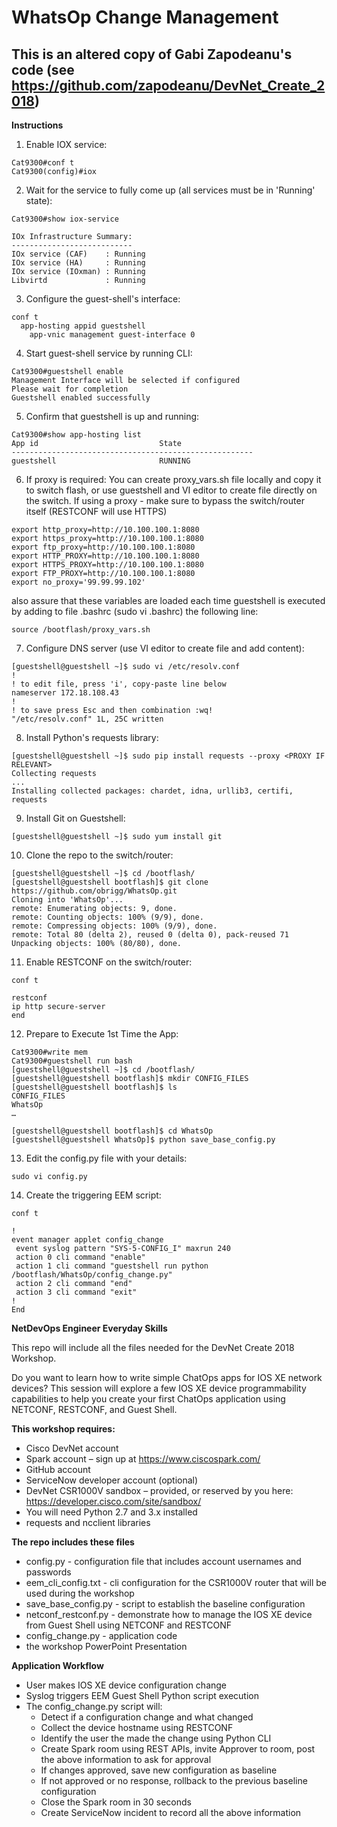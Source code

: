 # WhatsOp Change Management

## This is an altered copy of Gabi Zapodeanu's code (see https://github.com/zapodeanu/DevNet_Create_2018)

**Instructions**
1) Enable IOX service:
```
Cat9300#conf t
Cat9300(config)#iox  
```
2) Wait for the service to fully come up (all services must be in 'Running' state):
```
Cat9300#show iox-service

IOx Infrastructure Summary:
---------------------------
IOx service (CAF)    : Running
IOx service (HA)     : Running
IOx service (IOxman) : Running
Libvirtd             : Running
```
3) Configure the guest-shell's interface:
```
conf t
  app-hosting appid guestshell
    app-vnic management guest-interface 0
```
4) Start guest-shell service by running CLI:
```
Cat9300#guestshell enable
Management Interface will be selected if configured
Please wait for completion
Guestshell enabled successfully
```
5) Confirm that guestshell is up and running:
```
Cat9300#show app-hosting list
App id                           State
------------------------------------------------------
guestshell                       RUNNING
```
6) If proxy is required:
You can create proxy_vars.sh file locally and copy it to switch flash, or use guestshell and VI editor to create file directly on the switch.
If using a proxy - make sure to bypass the switch/router itself (RESTCONF will use HTTPS)
```
export http_proxy=http://10.100.100.1:8080
export https_proxy=http://10.100.100.1:8080
export ftp_proxy=http://10.100.100.1:8080
export HTTP_PROXY=http://10.100.100.1:8080
export HTTPS_PROXY=http://10.100.100.1:8080
export FTP_PROXY=http://10.100.100.1:8080
export no_proxy='99.99.99.102'
```
also assure that these variables are loaded each time guestshell is executed by adding to file .bashrc (sudo vi .bashrc) the following line:
```
source /bootflash/proxy_vars.sh
```
7) Configure DNS server (use VI editor to create file and add content):
```
[guestshell@guestshell ~]$ sudo vi /etc/resolv.conf
!
! to edit file, press 'i', copy-paste line below
nameserver 172.18.108.43
!
! to save press Esc and then combination :wq!
"/etc/resolv.conf" 1L, 25C written
```
8) Install Python's requests library:
```
[guestshell@guestshell ~]$ sudo pip install requests --proxy <PROXY IF RELEVANT>
Collecting requests
...
Installing collected packages: chardet, idna, urllib3, certifi, requests
```
9) Install Git on Guestshell:
```
[guestshell@guestshell ~]$ sudo yum install git
```
10) Clone the repo to the switch/router:
```
[guestshell@guestshell ~]$ cd /bootflash/
[guestshell@guestshell bootflash]$ git clone https://github.com/obrigg/WhatsOp.git
Cloning into 'WhatsOp'...
remote: Enumerating objects: 9, done.
remote: Counting objects: 100% (9/9), done.
remote: Compressing objects: 100% (9/9), done.
remote: Total 80 (delta 2), reused 0 (delta 0), pack-reused 71
Unpacking objects: 100% (80/80), done.
```
11) Enable RESTCONF on the switch/router:
```
conf t

restconf
ip http secure-server
end
```
12) Prepare to Execute 1st Time the App:
```
Cat9300#write mem
Cat9300#guestshell run bash
[guestshell@guestshell ~]$ cd /bootflash/
[guestshell@guestshell bootflash]$ mkdir CONFIG_FILES
[guestshell@guestshell bootflash]$ ls
CONFIG_FILES                
WhatsOp
…

[guestshell@guestshell bootflash]$ cd WhatsOp
[guestshell@guestshell WhatsOp]$ python save_base_config.py
```
13) Edit the config.py file with your details:
```
sudo vi config.py
```
14) Create the triggering EEM script:
```
conf t

!
event manager applet config_change
 event syslog pattern "SYS-5-CONFIG_I" maxrun 240
 action 0 cli command "enable"
 action 1 cli command "guestshell run python /bootflash/WhatsOp/config_change.py"
 action 2 cli command "end"
 action 3 cli command "exit"
!
End
```

**NetDevOps Engineer Everyday Skills**

This repo will include all the files needed for the DevNet Create 2018 Workshop.

Do you want to learn how to write simple ChatOps apps for IOS XE network devices? This session will explore a few IOS XE device programmability capabilities to help you create your first ChatOps application using NETCONF, RESTCONF, and Guest Shell.

**This workshop requires:**

 - Cisco DevNet account
 - Spark account – sign up at https://www.ciscospark.com/
 - GitHub account
 - ServiceNow developer account (optional)
 - DevNet CSR1000V sandbox – provided, or reserved by you here: https://developer.cisco.com/site/sandbox/
 - You will need Python 2.7 and 3.x installed
 - requests and ncclient libraries

**The repo includes these files**

 - config.py - configuration file that includes account usernames and passwords
 - eem_cli_config.txt - cli configuration for the CSR1000V router that will be used during the workshop
 - save_base_config.py - script to establish the baseline configuration
 - netconf_restconf.py - demonstrate how to manage the IOS XE device from Guest Shell using NETCONF and RESTCONF
 - config_change.py - application code
 - the workshop PowerPoint Presentation

 **Application Workflow**

 - User makes IOS XE device configuration change
 - Syslog triggers EEM Guest Shell Python script execution
 - The config_change.py script will:
   - Detect if a configuration change and what changed
   - Collect the device hostname using RESTCONF
   - Identify the user the made the change using Python CLI
   - Create Spark room using REST APIs, invite Approver to room, post the above information to ask for approval
   - If changes approved, save new configuration as baseline
   - If not approved or no response, rollback to the previous baseline configuration
   - Close the Spark room in 30 seconds
   - Create ServiceNow incident to record all the above information
